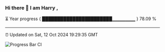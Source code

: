 ### Hi there 👋 I am Harry , 

⏳ Year progress { ███████████████████████▁▁▁▁▁▁▁ } 78.09 %

---

⏰ Updated on Sat, 12 Oct 2024 19:29:35 GMT

![Progress Bar CI](https://github.com/duykhang68/duykhang68/workflows/Progress%20Bar%20CI/badge.svg)
